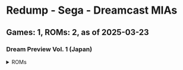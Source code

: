 # Redump - Sega - Dreamcast MIAs
## Games: 1, ROMs: 2, as of 2025-03-23

### Dream Preview Vol. 1 (Japan)
<details>
<summary>ROMs</summary>

- Dream Preview Vol. 1 (Japan) (Track 1).bin, CRC: ddf41288
- Dream Preview Vol. 1 (Japan) (Track 3).bin, CRC: 3a1c01de
</details>

